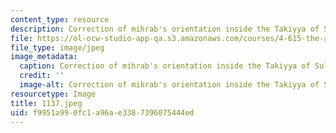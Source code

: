 ```yaml
---
content_type: resource
description: Correction of mihrab's orientation inside the Takiyya of Suleiman Pasha.
file: https://ol-ocw-studio-app-qa.s3.amazonaws.com/courses/4-615-the-architecture-of-cairo-spring-2002/f9951a990fc1a96ae3387396075444ed_1137.jpeg
file_type: image/jpeg
image_metadata:
  caption: Correction of mihrab's orientation inside the Takiyya of Suleiman Pasha.
  credit: ''
  image-alt: Correction of mihrab's orientation inside the Takiyya of Suleiman Pasha.
resourcetype: Image
title: 1137.jpeg
uid: f9951a99-0fc1-a96a-e338-7396075444ed
---
```

